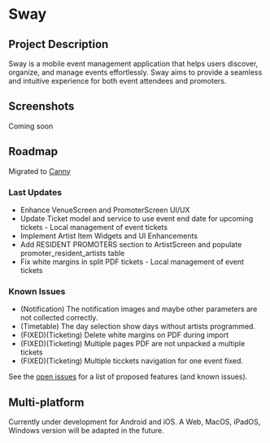 # Sway

## Project Description
Sway is a mobile event management application that helps users discover, organize, and manage events effortlessly. Sway aims to provide a seamless and intuitive experience for both event attendees and promoters.

## Screenshots
Coming soon

## Roadmap
Migrated to [Canny](https://swayapp.canny.io/)

### Last Updates
* Enhance VenueScreen and PromoterScreen UI/UX
* Update Ticket model and service to use event end date for upcoming tickets - Local management of event tickets
* Implement Artist Item Widgets and UI Enhancements
* Add RESIDENT PROMOTERS section to ArtistScreen and populate promoter_resident_artists table
* Fix white margins in split PDF tickets - Local management of event tickets

### Known Issues
* (Notification) The notification images and maybe other parameters are not collected correctly.
* (Timetable) The day selection show days without artists programmed.
* (FIXED)(Ticketing) Delete white margins on PDF during import
* (FIXED)(Ticketing) Multiple pages PDF are not unpacked a multiple tickets
* (FIXED)(Ticketing) Multiple ticckets navigation for one event fixed.

See the [open issues](https://github.com/SwayLtd/Sway-App/issues) for a list of proposed features (and known issues).

## Multi-platform
Currently under development for Android and iOS. A Web, MacOS, iPadOS, Windows version will be adapted in the future.
